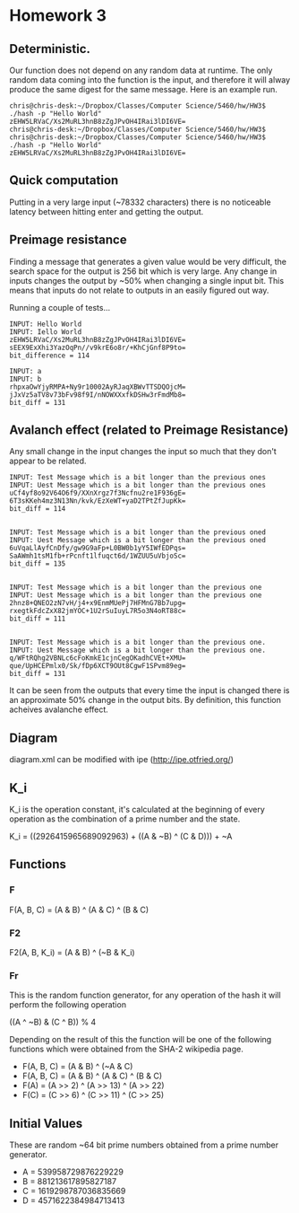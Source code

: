 # Homework 3

## Deterministic.

Our function does not depend on any random data at runtime. The only random data coming into the function is the input, and therefore it will alway produce the same digest for the same message. Here is an example run.

```
chris@chris-desk:~/Dropbox/Classes/Computer Science/5460/hw/HW3$ ./hash -p "Hello World"
zEHW5LRVaC/Xs2MuRL3hnB8zZgJPvOH4IRai3lDI6VE=
chris@chris-desk:~/Dropbox/Classes/Computer Science/5460/hw/HW3$
chris@chris-desk:~/Dropbox/Classes/Computer Science/5460/hw/HW3$ ./hash -p "Hello World"
zEHW5LRVaC/Xs2MuRL3hnB8zZgJPvOH4IRai3lDI6VE=
```

## Quick computation

Putting in a very large input (~78332 characters) there is no noticeable latency between hitting enter and getting the output.

## Preimage resistance

Finding a message that generates a given value would be very difficult, the search space for the output is 256 bit which is very large. Any change in inputs changes the output by ~50% when changing a single input bit. This means that inputs do not relate to outputs in an easily figured out way.

Running a couple of tests...
```
INPUT: Hello World
INPUT: Iello World
zEHW5LRVaC/Xs2MuRL3hnB8zZgJPvOH4IRai3lDI6VE=
sEEX9ExXhi3YazOqPn//v9krE6o8r/+KhCjGnf8P9to=
bit_difference = 114

INPUT: a
INPUT: b
rhpxaOwYjyRMPA+Ny9r10002AyRJaqXBWvTTSDQOjcM=
jJxVz5aTV8v73bFv98f9I/nNOWXXxfkDSHw3rFmdMb8=
bit_diff = 131
```

## Avalanch effect (related to Preimage Resistance)

Any small change in the input changes the input so much that they don't appear to be related. 

```
INPUT: Test Message which is a bit longer than the previous ones
INPUT: Uest Message which is a bit longer than the previous ones
uCf4yf8o92V64O6f9/XXnXrgz7f3Ncfnu2re1F936gE=
6T3sKKeh4mz3N13Nn/kvk/EzXeWT+yaD2TPtZfJupKk=
bit_diff = 114


INPUT: Test Message which is a bit longer than the previous oned
INPUT: Uest Message which is a bit longer than the previous oned
6uVqaLlAyfCnDfy/gw9G9aFp+L0BW0b1yY5IWfEDPqs=
SaAWmh1tsM1fb+rPcnft1lfuqct6d/1WZUU5uVbjoSc=
bit_diff = 135


INPUT: Test Message which is a bit longer than the previous one
INPUT: Uest Message which is a bit longer than the previous one
2hnz8+QNEO2zN7vH/j4+x9EnmMUePj7HFMnG7Bb7upg=
rxegtkFdcZxX82jmYOC+1U2rSuIuyL7R5o3N4oRT88c=
bit_diff = 111


INPUT: Test Message which is a bit longer than the previous one.
INPUT: Uest Message which is a bit longer than the previous one.
q/WFtRQhg2VBNLc6cFoKmkE1cjnCegOKadhCVEt+XMU=
que/UpHCEPmlx0/Sk/fDp6XCT9OUt8CgwF1SPvm89eg=
bit_diff = 131

```

It can be seen from the outputs that every time the input is changed there is an approximate 50% change in the output bits. By definition, this function acheives avalanche effect.

## Diagram

diagram.xml can be modified with ipe (http://ipe.otfried.org/)

## K_i

K_i is the operation constant, it's calculated at the beginning of every operation as the combination of a prime number and the state.

K_i = ((2926415965689092963) + ((A & ~B) ^ (C & D))) + ~A

## Functions

### F

F(A, B, C) = (A & B) ^ (A & C) ^ (B & C)

### F2

F2(A, B, K_i) = (A & B) ^ (~B & K_i)

### Fr

This is the random function generator, for any operation of the hash it will perform the following operation

((A ^ ~B) & (C ^ B)) % 4

Depending on the result of this the function will be one of the following functions which were obtained from the SHA-2 wikipedia page.

- F(A, B, C) = (A & B) ^ (~A & C)
- F(A, B, C) = (A & B) ^ (A & C) ^ (B & C)
- F(A) = (A >> 2) ^ (A >> 13) ^ (A >> 22)
- F(C) = (C >> 6) ^ (C >> 11) ^ (C >> 25)

## Initial Values

These are random ~64 bit prime numbers obtained from a prime number generator.

- A = 539958729876229229
- B = 881213617895827187
- C = 1619298787036835669
- D = 4571622384984713413